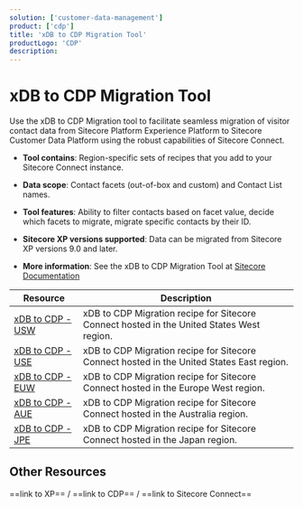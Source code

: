 ```yaml
---
solution: ['customer-data-management']
product: ['cdp']
title: 'xDB to CDP Migration Tool'
productLogo: 'CDP'
description: 
---
```


# xDB to CDP Migration Tool

Use the xDB to CDP Migration tool to facilitate seamless migration of visitor contact data from Sitecore Platform Experience Platform to Sitecore Customer Data Platform using the robust capabilities of Sitecore Connect.

- **Tool contains**: Region-specific sets of recipes that you add to your Sitecore Connect instance.

- **Data scope**: Contact facets (out-of-box and custom) and Contact List names.

- **Tool features**: Ability to filter contacts based on facet value, decide which facets to migrate, migrate specific contacts by their ID.

- **Sitecore XP versions supported**: Data can be migrated from Sitecore XP versions 9.0 and later.

- **More information**: See the xDB to CDP Migration Tool at [Sitecore Documentation](https://doc.sitecore.com/)


 | Resource | Description |
 | --- | --- |
 | [xDB to CDP - USW](https://scdp.blob.core.windows.net/downloads/xDB_to_CDP_Migration/xDB%20to%20CDP%20-%20USW.zip) | xDB to CDP Migration recipe for Sitecore Connect hosted in the United States West region. |
 | [xDB to CDP - USE](https://scdp.blob.core.windows.net/downloads/xDB_to_CDP_Migration/xDB%20to%20CDP%20-%20USE.zip) | xDB to CDP Migration recipe for Sitecore Connect hosted in the United States East region. |
 | [xDB to CDP - EUW](https://scdp.blob.core.windows.net/downloads/xDB_to_CDP_Migration/xDB%20to%20CDP%20-%20EUW.zip) | xDB to CDP Migration recipe for Sitecore Connect hosted in the Europe West region. |
 | [xDB to CDP - AUE](https://scdp.blob.core.windows.net/downloads/xDB_to_CDP_Migration/xDB%20to%20CDP%20-%20AUE.zip) | xDB to CDP Migration recipe for Sitecore Connect hosted in the Australia region. |
 | [xDB to CDP - JPE](https://scdp.blob.core.windows.net/downloads/xDB_to_CDP_Migration/xDB%20to%20CDP%20-%20JPE.zip) | xDB to CDP Migration recipe for Sitecore Connect hosted in the Japan region. |
 
## Other Resources

==link to XP== / ==link to CDP== / ==link to Sitecore Connect==
